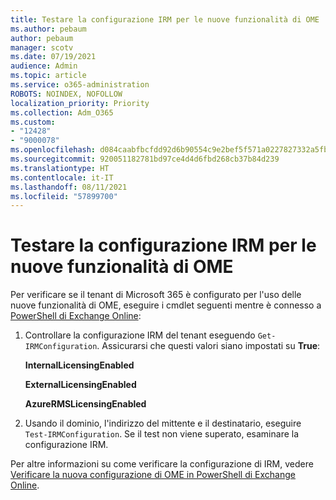 ```yaml
---
title: Testare la configurazione IRM per le nuove funzionalità di OME
ms.author: pebaum
author: pebaum
manager: scotv
ms.date: 07/19/2021
audience: Admin
ms.topic: article
ms.service: o365-administration
ROBOTS: NOINDEX, NOFOLLOW
localization_priority: Priority
ms.collection: Adm_O365
ms.custom:
- "12428"
- "9000078"
ms.openlocfilehash: d084caabfbcfdd92d6b90554c9e2bef5f571a0227827332a5fb3d710d7bc4836
ms.sourcegitcommit: 920051182781bd97ce4d4d6fbd268cb37b84d239
ms.translationtype: HT
ms.contentlocale: it-IT
ms.lasthandoff: 08/11/2021
ms.locfileid: "57899700"
---
```

# <a name="test-irm-configuration-for-new-ome-capabilities"></a>Testare la configurazione IRM per le nuove funzionalità di OME

Per verificare se il tenant di Microsoft 365 è configurato per l'uso delle nuove funzionalità di OME, eseguire i cmdlet seguenti mentre è connesso a [PowerShell di Exchange Online](https://docs.microsoft.com/powershell/exchange/exchange-online-powershell):


1. Controllare la configurazione IRM del tenant eseguendo `Get-IRMConfiguration`. Assicurarsi che questi valori siano impostati su **True**:
    
    **InternalLicensingEnabled**
    
    **ExternalLicensingEnabled**
    
    **AzureRMSLicensingEnabled**

2. Usando il dominio, l'indirizzo del mittente e il destinatario, eseguire `Test-IRMConfiguration`. Se il test non viene superato, esaminare la configurazione IRM.

Per altre informazioni su come verificare la configurazione di IRM, vedere [Verificare la nuova configurazione di OME in PowerShell di Exchange Online](https://docs.microsoft.com/microsoft-365/compliance/set-up-new-message-encryption-capabilities#verify-new-ome-configuration-in-exchange-online-powershell).